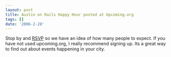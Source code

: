 ```yaml
---
layout: post
title: Austin on Rails Happy Hour posted at Upcoming.org
tags: []
date: '2006-2-28'
---
```

Stop by and [RSVP](http://upcoming.org/event/58162/) so we have an idea of how many people to expect. If you have not used upcoming.org, I really recommend signing up. Its a great way to find out about events happening in your city.

